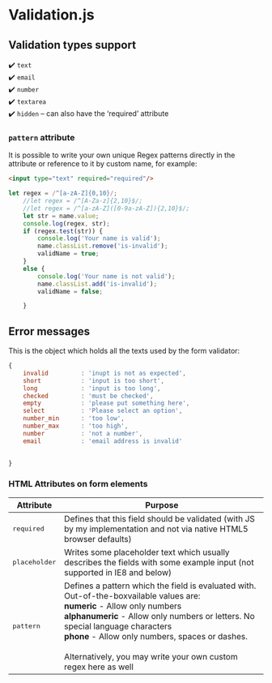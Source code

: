 # Validation.js

## Validation types support
✔️ `text` <br/>
✔️ `email` <br/>
✔️ `number` <br/>
✔️ `textarea`<br/>
✔️ `hidden` – can also have the ‘required’ attribute


### `pattern` attribute
It is possible to write your own unique Regex patterns directly in the attribute or reference to it by custom name, for example:

```html
<input type="text" required="required"/>
```

```js
let regex = /^[a-zA-Z]{0,10}/;
    //let regex = /^[A-Za-z]{2,10}$/;
    //let regex = /^[a-zA-Z]([0-9a-zA-Z]){2,10}$/;
    let str = name.value;
    console.log(regex, str);
    if (regex.test(str)) {
        console.log('Your name is valid');
        name.classList.remove('is-invalid');
        validName = true;
    }
    else {
        console.log('Your name is not valid');
        name.classList.add('is-invalid');
        validName = false;

    }
```


## Error messages
This is the object which holds all the texts used by the form validator:

```js
{
    invalid         : 'inupt is not as expected',
    short           : 'input is too short',
    long            : 'input is too long',
    checked         : 'must be checked',
    empty           : 'please put something here',
    select          : 'Please select an option',
    number_min      : 'too low',
    number_max      : 'too high',
    number          : 'not a number',
    email           : 'email address is invalid'
 

}
```

### HTML Attributes on form elements

| Attribute                             | Purpose                                                                                                                                                                                                                                                                                                                         |
|---------------------------------------|---------------------------------------------------------------------------------------------------------------------------------------------------------------------------------------------------------------------------------------------------------------------------------------------------------------------------------|
| <pre>required</pre>                   | Defines that this field should be validated (with JS by my implementation and not via native HTML5 browser defaults)                                                                                                                                                                                                            |
| <pre>placeholder</pre>                | Writes some placeholder text which usually describes the fields with some example input (not supported in IE8 and below)                                                                                                                                                                                                        |
| <pre>pattern</pre>                    | Defines a pattern which the field is evaluated with. Out-of-the-boxvailable values are:<br>**numeric** - Allow only numbers<br>**alphanumeric** - Allow only numbers or letters. No special language characters<br>**phone** - Allow only numbers, spaces or dashes.<br><br>Alternatively, you may write your own custom regex here as well | 
